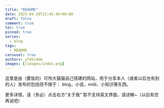 ```yaml
---
title: "README"
date: 2023-04-29T23:45:45+08:00
draft: false
comment: true
toc: true
pinned: true
series: 
  - blog
tags:
  - README
carousel: true
authors: yfdkldmm
images: [/images/index.png]
---
```


这里是由（要饭的）可怜大猫猫自己搭建的网站，用于分享本人（或者以后也有别的人）发布的包括但不限于：
blog，小说，midi，小知识等东西。

<!--more-->

更多详情，请（务必）点击右方“关于我”
暂不支持英文界面，请谅解~（以后有空再说吧）
